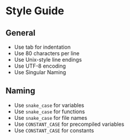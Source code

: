 # Style Guide

## General

- Use tab for indentation
- Use 80 characters per line
- Use Unix-style line endings
- Use UTF-8 encoding
- Use Singular Naming

## Naming

- Use `snake_case` for variables
- Use `snake_case` for functions
- Use `snake_case` for file names
- Use `CONSTANT_CASE` for precompiled variables
- Use `CONSTANT_CASE` for constants
